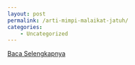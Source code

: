 ```yaml
---
layout: post
permalink: /arti-mimpi-malaikat-jatuh/
categories:
    - Uncategorized
---
```


[Baca Selengkapnya](/07)